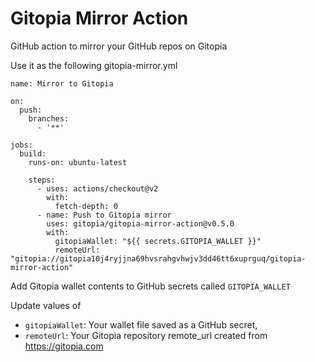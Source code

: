 # Gitopia Mirror Action

GitHub action to mirror your GitHub repos on Gitopia

Use it as the following gitopia-mirror.yml

```
name: Mirror to Gitopia

on:
  push:
    branches:
      - '**'

jobs:
  build:
    runs-on: ubuntu-latest

    steps:
      - uses: actions/checkout@v2
        with:
          fetch-depth: 0
      - name: Push to Gitopia mirror
        uses: gitopia/gitopia-mirror-action@v0.5.0
        with:
          gitopiaWallet: "${{ secrets.GITOPIA_WALLET }}"
          remoteUrl: "gitopia://gitopia10j4ryjjna69hvsrahgvhwjv3dd46tt6xuprguq/gitopia-mirror-action"

```

Add Gitopia wallet contents to GitHub secrets called `GITOPIA_WALLET`

Update values of

- `gitopiaWallet`: Your wallet file saved as a GitHub secret,
- `remoteUrl`: Your Gitopia repository remote_url created from https://gitopia.com
